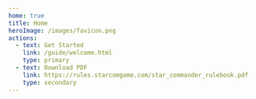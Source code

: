 ```yaml
---
home: true
title: Home
heroImage: /images/favicon.png
actions:
  - text: Get Started
    link: /guide/welcome.html
    type: primary
  - text: Download PDF
    link: https://rules.starcomgame.com/star_commander_rulebook.pdf
    type: secondary
---
```

